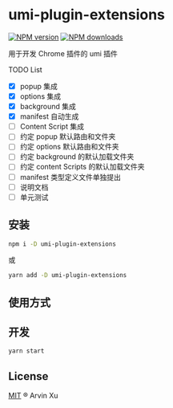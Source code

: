 # umi-plugin-extensions

[![NPM version](https://img.shields.io/npm/v/umi-plugin-extensions.svg?style=flat)](https://npmjs.org/package/umi-plugin-extensions) [![NPM downloads](http://img.shields.io/npm/dm/umi-plugin-extensions.svg?style=flat)](https://npmjs.org/package/umi-plugin-extensions)

用于开发 Chrome 插件的 umi 插件

TODO List

- [x] popup 集成
- [x] options 集成
- [x] background 集成
- [x] manifest 自动生成
- [ ] Content Script 集成
- [ ] 约定 popup 默认路由和文件夹
- [ ] 约定 options 默认路由和文件夹
- [ ] 约定 background 的默认加载文件夹
- [ ] 约定 content Scripts 的默认加载文件夹
- [ ] manifest 类型定义文件单独提出
- [ ] 说明文档
- [ ] 单元测试

## 安装

```bash
npm i -D umi-plugin-extensions
```

或

```bash
yarn add -D umi-plugin-extensions
```

## 使用方式

## 开发

```bash
yarn start
```

## License

[MIT](./LICENSE) ® Arvin Xu
